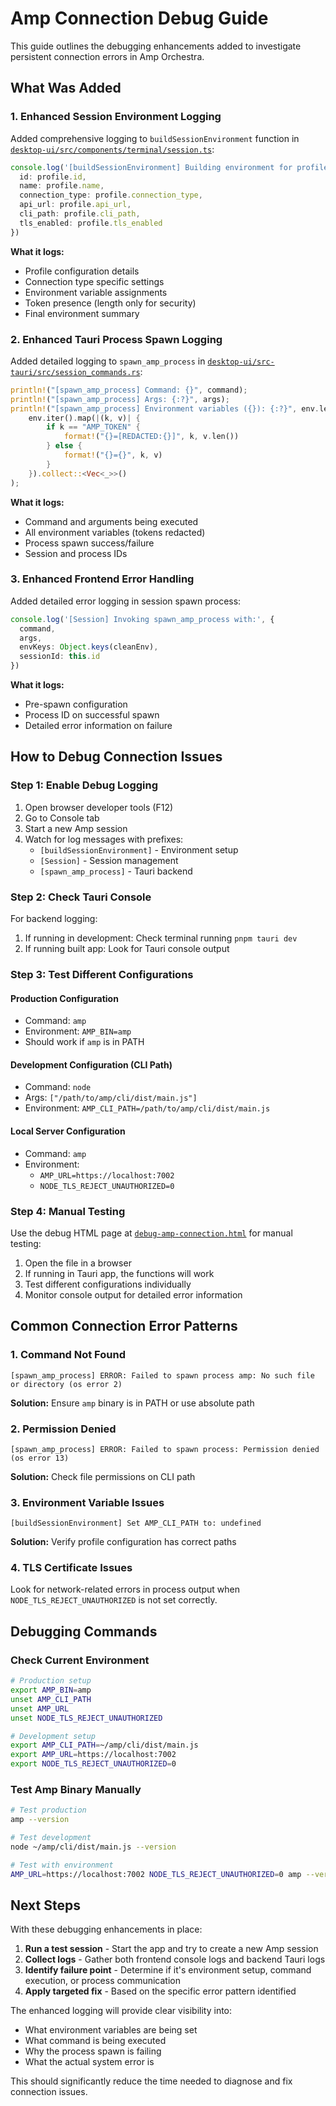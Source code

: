 # Amp Connection Debug Guide

This guide outlines the debugging enhancements added to investigate persistent connection errors in Amp Orchestra.

## What Was Added

### 1. Enhanced Session Environment Logging

Added comprehensive logging to `buildSessionEnvironment` function in [`desktop-ui/src/components/terminal/session.ts`](file:///Users/sjarmak/amp-orchestra/desktop-ui/src/components/terminal/session.ts#L52-L115):

```typescript
console.log('[buildSessionEnvironment] Building environment for profile:', {
  id: profile.id,
  name: profile.name,
  connection_type: profile.connection_type,
  api_url: profile.api_url,
  cli_path: profile.cli_path,
  tls_enabled: profile.tls_enabled
})
```

**What it logs:**
- Profile configuration details
- Connection type specific settings
- Environment variable assignments
- Token presence (length only for security)
- Final environment summary

### 2. Enhanced Tauri Process Spawn Logging

Added detailed logging to `spawn_amp_process` in [`desktop-ui/src-tauri/src/session_commands.rs`](file:///Users/sjarmak/amp-orchestra/desktop-ui/src-tauri/src/session_commands.rs#L368-L409):

```rust
println!("[spawn_amp_process] Command: {}", command);
println!("[spawn_amp_process] Args: {:?}", args);
println!("[spawn_amp_process] Environment variables ({}): {:?}", env.len(), 
    env.iter().map(|(k, v)| {
        if k == "AMP_TOKEN" {
            format!("{}=[REDACTED:{}]", k, v.len())
        } else {
            format!("{}={}", k, v)
        }
    }).collect::<Vec<_>>()
);
```

**What it logs:**
- Command and arguments being executed
- All environment variables (tokens redacted)
- Process spawn success/failure
- Session and process IDs

### 3. Enhanced Frontend Error Handling

Added detailed error logging in session spawn process:

```typescript
console.log('[Session] Invoking spawn_amp_process with:', {
  command,
  args,
  envKeys: Object.keys(cleanEnv),
  sessionId: this.id
})
```

**What it logs:**
- Pre-spawn configuration
- Process ID on successful spawn
- Detailed error information on failure

## How to Debug Connection Issues

### Step 1: Enable Debug Logging

1. Open browser developer tools (F12)
2. Go to Console tab
3. Start a new Amp session
4. Watch for log messages with prefixes:
   - `[buildSessionEnvironment]` - Environment setup
   - `[Session]` - Session management
   - `[spawn_amp_process]` - Tauri backend

### Step 2: Check Tauri Console

For backend logging:
1. If running in development: Check terminal running `pnpm tauri dev`
2. If running built app: Look for Tauri console output

### Step 3: Test Different Configurations

#### Production Configuration
- Command: `amp`
- Environment: `AMP_BIN=amp`
- Should work if `amp` is in PATH

#### Development Configuration (CLI Path)
- Command: `node`
- Args: `["/path/to/amp/cli/dist/main.js"]`
- Environment: `AMP_CLI_PATH=/path/to/amp/cli/dist/main.js`

#### Local Server Configuration
- Command: `amp`
- Environment: 
  - `AMP_URL=https://localhost:7002`
  - `NODE_TLS_REJECT_UNAUTHORIZED=0`

### Step 4: Manual Testing

Use the debug HTML page at [`debug-amp-connection.html`](file:///Users/sjarmak/amp-orchestra/debug-amp-connection.html) for manual testing:

1. Open the file in a browser
2. If running in Tauri app, the functions will work
3. Test different configurations individually
4. Monitor console output for detailed error information

## Common Connection Error Patterns

### 1. Command Not Found
```
[spawn_amp_process] ERROR: Failed to spawn process amp: No such file or directory (os error 2)
```
**Solution:** Ensure `amp` binary is in PATH or use absolute path

### 2. Permission Denied
```
[spawn_amp_process] ERROR: Failed to spawn process: Permission denied (os error 13)
```
**Solution:** Check file permissions on CLI path

### 3. Environment Variable Issues
```
[buildSessionEnvironment] Set AMP_CLI_PATH to: undefined
```
**Solution:** Verify profile configuration has correct paths

### 4. TLS Certificate Issues
Look for network-related errors in process output when `NODE_TLS_REJECT_UNAUTHORIZED` is not set correctly.

## Debugging Commands

### Check Current Environment
```bash
# Production setup
export AMP_BIN=amp
unset AMP_CLI_PATH
unset AMP_URL
unset NODE_TLS_REJECT_UNAUTHORIZED

# Development setup
export AMP_CLI_PATH=~/amp/cli/dist/main.js
export AMP_URL=https://localhost:7002
export NODE_TLS_REJECT_UNAUTHORIZED=0
```

### Test Amp Binary Manually
```bash
# Test production
amp --version

# Test development
node ~/amp/cli/dist/main.js --version

# Test with environment
AMP_URL=https://localhost:7002 NODE_TLS_REJECT_UNAUTHORIZED=0 amp --version
```

## Next Steps

With these debugging enhancements in place:

1. **Run a test session** - Start the app and try to create a new Amp session
2. **Collect logs** - Gather both frontend console logs and backend Tauri logs
3. **Identify failure point** - Determine if it's environment setup, command execution, or process communication
4. **Apply targeted fix** - Based on the specific error pattern identified

The enhanced logging will provide clear visibility into:
- What environment variables are being set
- What command is being executed
- Why the process spawn is failing
- What the actual system error is

This should significantly reduce the time needed to diagnose and fix connection issues.
